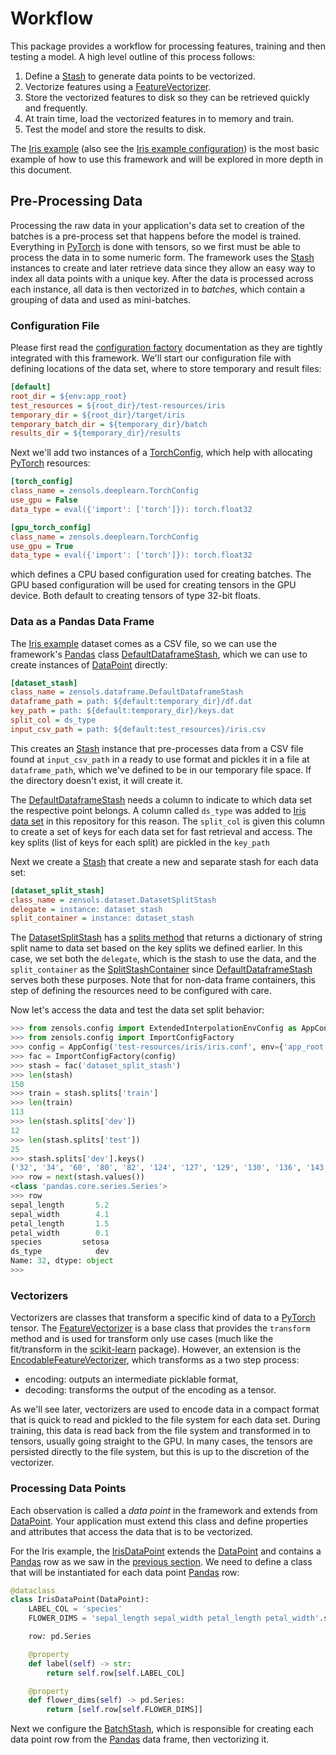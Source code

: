 # Workflow

This package provides a workflow for processing features, training and then
testing a model.  A high level outline of this process follows:
1. Define a [Stash] to generate data points to be vectorized.
1. Vectorize features using a [FeatureVectorizer].
1. Store the vectorized features to disk so they can be retrieved quickly and
   frequently.
1. At train time, load the vectorized features in to memory and train.
1. Test the model and store the results to disk.

The [Iris example] (also see the [Iris example configuration]) is the most
basic example of how to use this framework and will be explored in more depth
in this document.


## Pre-Processing Data

Processing the raw data in your application's data set to creation of the
batches is a pre-process set that happens before the model is trained.
Everything in [PyTorch] is done with tensors, so we first must be able to
process the data in to some numeric form.  The framework uses the [Stash]
instances to create and later retrieve data since they allow an easy way to
index all data points with a unique key.  After the data is processed across
each instance, all data is then vectorized in to *batches*, which contain a
grouping of data and used as mini-batches.


### Configuration File

Please first read the [configuration factory] documentation as they are tightly
integrated with this framework.  We'll start our configuration file with
defining locations of the data set, where to store temporary and result files:
```ini
[default]
root_dir = ${env:app_root}
test_resources = ${root_dir}/test-resources/iris
temporary_dir = ${root_dir}/target/iris
temporary_batch_dir = ${temporary_dir}/batch
results_dir = ${temporary_dir}/results
```

Next we'll add two instances of a [TorchConfig], which help with allocating
[PyTorch] resources:
```ini
[torch_config]
class_name = zensols.deeplearn.TorchConfig
use_gpu = False
data_type = eval({'import': ['torch']}): torch.float32

[gpu_torch_config]
class_name = zensols.deeplearn.TorchConfig
use_gpu = True
data_type = eval({'import': ['torch']}): torch.float32
```
which defines a CPU based configuration used for creating
batches.  The GPU based configuration will be used for creating tensors in the
GPU device.  Both default to creating tensors of type 32-bit floats.


### Data as a Pandas Data Frame

The [Iris example] dataset comes as a CSV file, so we can use the framework's
[Pandas] class [DefaultDataframeStash], which we can use to create instances of
[DataPoint] directly:
```ini
[dataset_stash]
class_name = zensols.dataframe.DefaultDataframeStash
dataframe_path = path: ${default:temporary_dir}/df.dat
key_path = path: ${default:temporary_dir}/keys.dat
split_col = ds_type
input_csv_path = path: ${default:test_resources}/iris.csv
```

This creates an [Stash] instance that pre-processes data from a CSV file found
at `input_csv_path` in a ready to use format and pickles it in a file at
`dataframe_path`, which we've defined to be in our temporary file space.  If
the directory doesn't exist, it will create it.

The [DefaultDataframeStash] needs a column to indicate to which data set the
respective point belongs.  A column called `ds_type` was added to [Iris data
set] in this repository for this reason.  The `split_col` is given this column
to create a set of keys for each data set for fast retrieval and access.  The
key splits (list of keys for each split) are pickled in the `key_path`

Next we create a [Stash] that create a new and separate stash for each data
set:
```ini
[dataset_split_stash]
class_name = zensols.dataset.DatasetSplitStash
delegate = instance: dataset_stash
split_container = instance: dataset_stash
```

The [DatasetSplitStash] has a [splits method] that returns a dictionary of
string split name to data set based on the key splits we defined earlier.  In
this case, we set both the `delegate`, which is the stash to use the data, and
the `split_container` as the [SplitStashContainer] since
[DefaultDataframeStash] serves both these purposes.  Note that for non-data
frame containers, this step of defining the resources need to be configured
with care.

Now let's access the data and test the data set split behavior:
```python
>>> from zensols.config import ExtendedInterpolationEnvConfig as AppConfig
>>> from zensols.config import ImportConfigFactory
>>> config = AppConfig('test-resources/iris/iris.conf', env={'app_root': '.'})
>>> fac = ImportConfigFactory(config)
>>> stash = fac('dataset_split_stash')
>>> len(stash)
150
>>> train = stash.splits['train']
>>> len(train)
113
>>> len(stash.splits['dev'])
12
>>> len(stash.splits['test'])
25
>>> stash.splits['dev'].keys()
('32', '34', '60', '80', '82', '124', '127', '129', '130', '136', '143', '144')
>>> row = next(stash.values())
<class 'pandas.core.series.Series'>
>>> row
sepal_length       5.2
sepal_width        4.1
petal_length       1.5
petal_width        0.1
species         setosa
ds_type            dev
Name: 32, dtype: object
>>>
```

### Vectorizers

Vectorizers are classes that transform a specific kind of data to a [PyTorch]
tensor.  The [FeatureVectorizer] is a base class that provides the `transform`
method and is used for transform only use cases (much like the fit/transform in
the [scikit-learn] package).  However, an extension is the
[EncodableFeatureVectorizer], which transforms as a two step process:
* encoding: outputs an intermediate picklable format,
* decoding: transforms the output of the encoding as a tensor.

As we'll see later, vectorizers are used to encode data in a compact format
that is quick to read and pickled to the file system for each data set.  During
training, this data is read back from the file system and transformed in to
tensors, usually going straight to the GPU.  In many cases, the tensors are
persisted directly to the file system, but this is up to the discretion of the
vectorizer.


### Processing Data Points

Each observation is called a *data point* in the framework and extends from
[DataPoint].  Your application must extend this class and define properties and
attributes that access the data that is to be vectorized.

For the Iris example, the [IrisDataPoint] extends the [DataPoint] and contains
a [Pandas] row as we saw in the [previous
section](#data-as-a-pandas-data-frame).  We need to define a class that will be
instantiated for each data point [Pandas] row:
```python
@dataclass
class IrisDataPoint(DataPoint):
    LABEL_COL = 'species'
    FLOWER_DIMS = 'sepal_length sepal_width petal_length petal_width'.split()

    row: pd.Series

    @property
    def label(self) -> str:
        return self.row[self.LABEL_COL]

    @property
    def flower_dims(self) -> pd.Series:
        return [self.row[self.FLOWER_DIMS]]
```

Next we configure the [BatchStash], which is responsible for creating each data
point row from the [Pandas] data frame, then vectorizing it.


<!-- links -->
[PyTorch]: https://pytorch.org
[Pandas]: https://pandas.pydata.org
[Iris data set]: https://archive.ics.uci.edu/ml/datasets/iris
[configuration factory]: https://plandes.github.io/util/doc/config.html#configuration-factory
[scikit-learn]: https://scikit-learn.org/stable/

[Iris example configuration]: https://github.com/plandes/deeplearn/blob/master/test-resources/iris
[Iris example]: https://github.com/plandes/deeplearn/blob/master/test/python/iris/model.py
[IrisDataPoint]: https://github.com/plandes/deeplearn/blob/master/test/python/iris/model.py

[Stash]: https://plandes.github.io/util/api/zensols.persist.html#zensols.persist.domain.Stash
[FeatureVectorizer]: ../api/zensols.deeplearn.vectorize.html#zensols.deeplearn.vectorize.domain.FeatureVectorizer
[DataPoint]: ../api/zensols.deeplearn.batch.html#zensols.deeplearn.batch.domain.DataPoint
[TorchConfig]: ../api/zensols.deeplearn.html#zensols.deeplearn.torchconfig.TorchConfig
[DefaultDataframeStash]: ../api/zensols.dataframe.html#zensols.dataframe.stash.DefaultDataframeStash
[DatasetSplitStash]: ../api/zensols.dataset.html#zensols.dataset.stash.DatasetSplitStash
[splits method]: ../api/zensols.dataset.html?highlight=datasetsplitstash#zensols.dataset.interface.SplitStashContainer.splits
[SplitStashContainer]: ../api/zensols.dataset.html#zensols.dataset.interface.SplitStashContainer
[FeatureVectorizer]: ../api/zensols.deeplearn.vectorize.html#zensols.deeplearn.vectorize.domain.FeatureVectorizer
[BatchStash]: ../api/zensols.deeplearn.batch.html#zensols.deeplearn.batch.stash.BatchStash
[EncodableFeatureVectorizer]: ../api/zensols.deeplearn.vectorize.html#zensols.deeplearn.vectorize.manager.EncodableFeatureVectorizer

